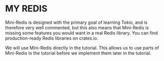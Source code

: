 # MY REDIS

Mini-Redis is designed with the primary goal of learning Tokio, and is therefore very well commented, but this also means that Mini-Redis is missing some features you would want in a real Redis library. You can find production-ready Redis libraries on crates.io.

We will use Mini-Redis directly in the tutorial. This allows us to use parts of Mini-Redis in the tutorial before we implement them later in the tutorial.